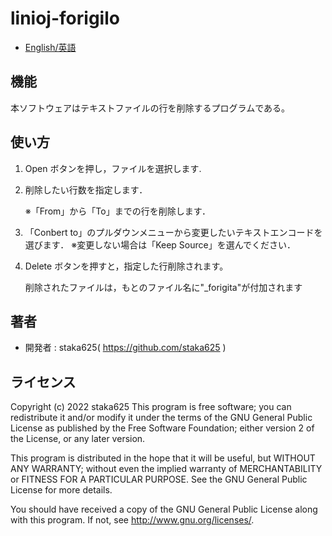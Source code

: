 # linioj-forigilo

- [English/英語](Readme.md)

## 機能

本ソフトウェアはテキストファイルの行を削除するプログラムである。

## 使い方

1. Open ボタンを押し，ファイルを選択します.

1. 削除したい行数を指定します．

   ※「From」から「To」までの行を削除します．

1. 「Conbert to」のプルダウンメニューから変更したいテキストエンコードを選びます．
   ※変更しない場合は「Keep Source」を選んでください．

1. Delete ボタンを押すと，指定した行削除されます。

   削除されたファイルは，もとのファイル名に"\_forigita"が付加されます

## 著者

- 開発者 : staka625( https://github.com/staka625 )

## ライセンス

Copyright (c) 2022 staka625
This program is free software; you can redistribute it and/or
modify it under the terms of the GNU General Public License
as published by the Free Software Foundation; either version 2
of the License, or any later version.

This program is distributed in the hope that it will be useful,
but WITHOUT ANY WARRANTY; without even the implied warranty of
MERCHANTABILITY or FITNESS FOR A PARTICULAR PURPOSE. See the
GNU General Public License for more details.

You should have received a copy of the GNU General Public License
along with this program. If not, see http://www.gnu.org/licenses/.
